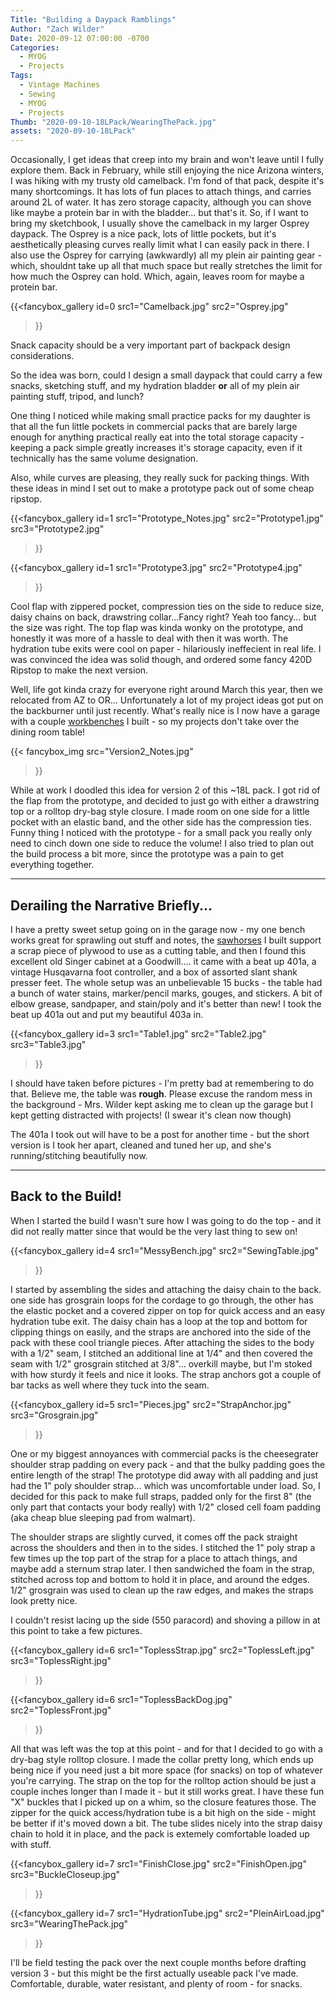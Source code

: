 ```yaml
---
Title: "Building a Daypack Ramblings"
Author: "Zach Wilder"
Date: 2020-09-12 07:00:00 -0700
Categories:
  - MYOG
  - Projects
Tags:
  - Vintage Machines
  - Sewing
  - MYOG
  - Projects
Thumb: "2020-09-10-18LPack/WearingThePack.jpg"
assets: "2020-09-10-18LPack"
---
```


Occasionally, I get ideas that creep into my brain and won't leave until
I fully explore them. Back in February, while still enjoying the nice
Arizona winters, I was hiking with my trusty old camelback. I'm fond of
that pack, despite it's many shortcomings. It has lots of fun places to
attach things, and carries around 2L of water. It has zero storage
capacity, although you can shove like maybe a protein bar in with the
bladder... but that's it. So, if I want to bring my sketchbook, I
usually shove the camelback in my larger Osprey daypack. The Osprey is a
nice pack, lots of little pockets, but it's aesthetically pleasing
curves really limit what I can easily pack in there. I also use the
Osprey for carrying (awkwardly) all my plein air painting gear - which,
shouldnt take up all that much space but really stretches the limit for
how much the Osprey can hold. Which, again, leaves room for maybe a
protein bar.

{{<fancybox_gallery id=0
  src1="Camelback.jpg"
  src2="Osprey.jpg"
>}}

Snack capacity should be a very important part of backpack design
considerations.

So the idea was born, could I design a small daypack that could carry a
few snacks, sketching stuff, and my hydration bladder **or** all of my
plein air painting stuff, tripod, and lunch?

One thing I noticed while making small practice packs for my daughter is
that all the fun little pockets in commercial packs that are barely
large enough for anything practical really eat into the total storage
capacity - keeping a pack simple greatly increases it's storage
capacity, even if it technically has the same volume designation.

Also, while curves are pleasing, they really suck for packing things.
With these ideas in mind I set out to make a prototype pack out of some
cheap ripstop.

{{<fancybox_gallery id=1
  src1="Prototype_Notes.jpg"
  src2="Prototype1.jpg"
  src3="Prototype2.jpg"
>}}

{{<fancybox_gallery id=1
  src1="Prototype3.jpg"
  src2="Prototype4.jpg"
>}}

Cool flap with zippered pocket, compression ties on the side to reduce
size, daisy chains on back, drawstring collar...Fancy right? Yeah too
fancy... but the size was right. The top flap was kinda wonky on the
prototype, and honestly it was more of a hassle to deal with then it was
worth. The hydration tube exits were cool on paper - hilariously
ineffecient in real life. I was convinced the idea was solid though, and
ordered some fancy 420D Ripstop to make the next version.

Well, life got kinda crazy for everyone right around March this year,
then we relocated from AZ to OR... Unfortunately a lot of my project
ideas got put on the backburner until just recently. What's really nice
is I now have a garage with a couple [workbenches](http://www.communitygroundworks.org/sites/default/files/workbench_plans_SA1.pdf) I built - so my
projects don't take over the dining room table!

{{< fancybox_img
  src="Version2_Notes.jpg"
>}}

While at work I doodled this idea for version 2 of this ~18L pack. I got
rid of the flap from the prototype, and decided to just go with either a
drawstring top or a rolltop dry-bag style closure. I made room on one
side for a little pocket with an elastic band, and the other side has
the compression ties. Funny thing I noticed with the prototype - for a
small pack you really only need to cinch down one side to reduce the
volume! I also tried to plan out the build process a bit more, since the
prototype was a pain to get everything together.

---
## Derailing the Narrative Briefly... 

I have a pretty sweet setup going on in the garage now - my one bench
works great for sprawling out stuff and notes, the [sawhorses](https://jayscustomcreations.com/2013/04/saw-horses/) I built
support a scrap piece of plywood to use as a cutting table, and then I
found this excellent old Singer cabinet at a Goodwill.... it came with a
beat up 401a, a vintage Husqavarna foot controller, and a box of
assorted slant shank presser feet. The whole setup was an unbelievable
15 bucks - the table had a bunch of water stains, marker/pencil marks,
gouges, and stickers. A bit of elbow grease, sandpaper, and stain/poly
and it's better than new! I took the beat up 401a out and put my
beautiful 403a in.


{{<fancybox_gallery id=3
  src1="Table1.jpg"
  src2="Table2.jpg"
  src3="Table3.jpg"
>}}

I should have taken before pictures - I'm pretty bad at remembering to
do that. Believe me, the table was **rough**. Please excuse the random
mess in the background - Mrs. Wilder kept asking me to clean up the
garage but I kept getting distracted with projects! (I swear it's clean
now though)

The 401a I took out will have to be a post for another time - but the
short version is I took her apart, cleaned and tuned her up, and she's
running/stitching beautifully now.

---

## Back to the Build!

When I started the build I wasn't sure how I was going to do the top -
and it did not really matter since that would be the very last thing to
sew on!

{{<fancybox_gallery id=4
  src1="MessyBench.jpg"
  src2="SewingTable.jpg"
>}}

I started by assembling the sides and attaching the daisy chain to the
back. one side has grosgrain loops for the cordage to go through, the
other has the elastic pocket  and a covered zipper on top for quick
access and an easy hydration tube exit. The daisy chain has a loop at
the top and bottom for clipping things on easily, and the straps are
anchored into the side of the pack with these cool triangle pieces.
After attaching the sides to the body with a 1/2" seam, I stitched an
additional line at 1/4" and then covered the seam with 1/2" grosgrain
stitched at 3/8"... overkill maybe, but I'm stoked with how sturdy it
feels and nice it looks. The strap anchors got a couple of bar tacks as
well where they tuck into the seam.


{{<fancybox_gallery id=5
  src1="Pieces.jpg"
  src2="StrapAnchor.jpg"
  src3="Grosgrain.jpg"
>}}

One or my biggest annoyances with commercial packs is the cheesegrater
shoulder strap padding on every pack - and that the bulky padding goes
the entire length of the strap!  The prototype did away with all padding
and just had the 1" poly shoulder strap... which was uncomfortable under
load. So, I decided for this pack to make full straps, padded only for
the first 8" (the only part that contacts your body really) with 1/2"
closed cell foam padding (aka cheap blue sleeping pad from walmart). 

The shoulder straps are slightly curved, it comes off the pack straight
across the shoulders and then in to the sides. I stitched the 1" poly
strap a few times up the top part of the strap for a place to attach
things, and maybe add a sternum strap later. I then sandwiched the foam
in the strap, stitched across top and bottom to hold it in place, and
around the edges. 1/2" grosgrain was used to clean up the raw edges, and
makes the straps look pretty nice.

I couldn't resist lacing up the side (550 paracord) and shoving a pillow
in at this point to take a few pictures.

{{<fancybox_gallery id=6
  src1="ToplessStrap.jpg"
  src2="ToplessLeft.jpg"
  src3="ToplessRight.jpg"
>}}

{{<fancybox_gallery id=6
  src1="ToplessBackDog.jpg"
  src2="ToplessFront.jpg"
>}}

All that was left was the top at this point - and for that I decided to
go with a dry-bag style rolltop closure. I made the collar pretty long,
which ends up being nice if you need just a bit more space (for snacks)
on top of whatever you're carrying. The strap on the top for the rolltop
action should be just a couple inches longer than I made it - but it
still works great. I have these fun "X" buckles that I picked up on a
whim, so the closure features those. The zipper for the quick
access/hydration tube is a bit high on the side - might be better if
it's moved down a bit. The tube slides nicely into the strap daisy chain
to hold it in place, and the pack is extemely comfortable loaded up with
stuff.

{{<fancybox_gallery id=7
  src1="FinishClose.jpg"
  src2="FinishOpen.jpg"
  src3="BuckleCloseup.jpg"
>}}


{{<fancybox_gallery id=7
  src1="HydrationTube.jpg"
  src2="PleinAirLoad.jpg"
  src3="WearingThePack.jpg"
>}}

I'll be field testing the pack over the next couple months before
drafting version 3 - but this might be the first actually useable pack
I've made. Comfortable, durable, water resistant, and plenty of room -
for snacks.
